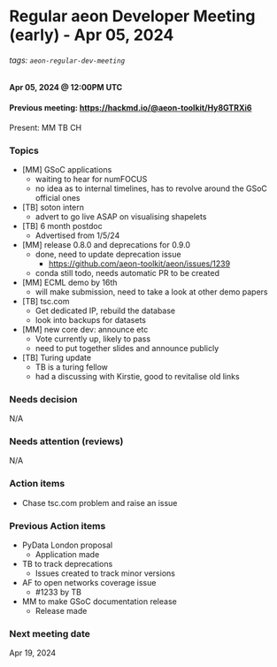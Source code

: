# Regular aeon Developer Meeting (early) - Apr 05, 2024
###### tags: `aeon-regular-dev-meeting`

#### Apr 05, 2024 @ 12:00PM UTC
#### Previous meeting: https://hackmd.io/@aeon-toolkit/Hy8GTRXi6

Present: MM TB CH

### Topics

- [MM] GSoC applications
    - waiting to hear for numFOCUS
    - no idea as to internal timelines, has to revolve around the GSoC official ones
- [TB] soton intern
    - advert to go live ASAP on visualising shapelets
- [TB] 6 month postdoc
    - Advertised from 1/5/24
- [MM] release 0.8.0 and deprecations for 0.9.0
    - done, need to update deprecation issue 
        - https://github.com/aeon-toolkit/aeon/issues/1239
    - conda still todo, needs automatic PR to be created
- [MM] ECML demo by 16th
    - will make submission, need to take a look at other demo papers
- [TB] tsc.com
    - Get dedicated IP, rebuild the database
    - look into backups for datasets
- [MM] new core dev: announce etc
    - Vote currently up, likely to pass
    - need to put together slides and announce publicly
- [TB] Turing update
    - TB is a turing fellow
    - had a discussing with Kirstie, good to revitalise old links

### Needs decision

N/A

### Needs attention (reviews)

N/A

### Action items

- Chase tsc.com problem and raise an issue

### Previous Action items

- PyData London proposal
    - Application made
- TB to track deprecations
    - Issues created to track minor versions
- AF to open networks coverage issue
    - #1233 by TB
- MM to make GSoC documentation release
    - Release made

### Next meeting date

Apr 19, 2024

